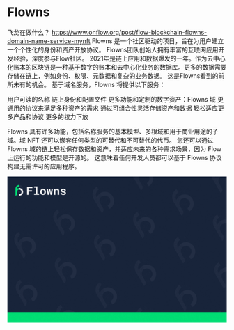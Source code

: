 # Flowns

飞龙在做什么？
https://www.onflow.org/post/flow-blockchain-flowns-domain-name-service-mynft
Flowns 是一个社区驱动的项目，旨在为用户建立一个个性化的身份和资产开放协议。 Flowns团队创始人拥有丰富的互联网应用开发经验，深度参与Flow社区。
2021年是链上应用和数据爆发的一年。作为去中心化账本的区块链是一种基于数字的账本和去中心化业务的数据库。更多的数据需要存储在链上，例如身份、权限、元数据和复杂的业务数据。
这是Flowns看到的前所未有的机会。
基于域名服务，Flowns 将提供以下服务：

  用户可读的名称
  链上身份和配置文件
  更多功能和定制的数字资产：Flowns 域
  更通用的协议来满足多种资产的需求
  通过可组合性灵活存储资产和数据
  轻松适应更多产品和协议
  更多的权力下放

Flowns 具有许多功能，包括名称服务的基本模型、多根域和用于商业用途的子域。域 NFT 还可以嵌套任何类型的可替代和不可替代的代币。
您还可以通过 Flowns 域的链上轻松保存数据和资产，并适应未来的各种需求场景，因为 Flow 上运行的功能和模型是开源的。
这意味着任何开发人员都可以基于 Flowns 协议构建无需许可的应用程序。

![flowns-dapp-social-flow-image1_b1907009914f847b21150d563188cbf1](flowns-dapp-social-flow-image1_b1907009914f847b21150d563188cbf1.png)
